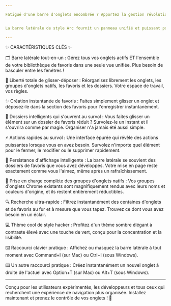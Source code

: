 ```yaml
---

Fatigué d'une barre d'onglets encombrée ? Apportez la gestion révolutionnaire des onglets verticaux du navigateur Arc directement dans votre Google Chrome ! 🚀


La barre latérale de style Arc fournit un panneau unifié et puissant pour gérer tous vos onglets et favoris dans une seule interface épurée. Augmentez votre productivité et organisez votre vie numérique avec facilité.

---
```


✨ CARACTÉRISTIQUES CLÉS ✨


🗂️ Barre latérale tout-en-un : Gérez tous vos onglets actifs ET l'ensemble de votre bibliothèque de favoris dans une seule vue unifiée. Plus besoin de basculer entre les fenêtres !

🤏 Liberté totale de glisser-déposer : Réorganisez librement les onglets, les groupes d'onglets natifs, les favoris et les dossiers. Votre espace de travail, vos règles.

✨ Création instantanée de favoris : Faites simplement glisser un onglet et déposez-le dans la section des favoris pour l'enregistrer instantanément.

📂 Dossiers intelligents qui s'ouvrent au survol : Vous faites glisser un élément sur un dossier de favoris réduit ? Survolez-le un instant et il s'ouvrira comme par magie. Organiser n'a jamais été aussi simple.

⚡ Actions rapides au survol : Une interface épurée qui révèle des actions puissantes lorsque vous en avez besoin. Survolez n'importe quel élément pour le fermer, le modifier ou le supprimer rapidement.

🧠 Persistance d'affichage intelligente : La barre latérale se souvient des dossiers de favoris que vous avez développés. Votre mise en page reste exactement comme vous l'aimez, même après un rafraîchissement.

🎨 Prise en charge complète des groupes d'onglets natifs : Vos groupes d'onglets Chrome existants sont magnifiquement rendus avec leurs noms et couleurs d'origine, et ils restent entièrement réductibles.

🔍 Recherche ultra-rapide : Filtrez instantanément des centaines d'onglets et de favoris au fur et à mesure que vous tapez. Trouvez ce dont vous avez besoin en un éclair.

💻 Thème cool de style hacker : Profitez d'un thème sombre élégant à contraste élevé avec une touche de vert, conçu pour la concentration et la lisibilité.

⌨️ Raccourci clavier pratique : Affichez ou masquez la barre latérale à tout moment avec Command+I (sur Mac) ou Ctrl+I (sous Windows).

⌨️ Un autre raccourci pratique : Créez instantanément un nouvel onglet à droite de l'actuel avec Option+T (sur Mac) ou Alt+T (sous Windows).


---


Conçu pour les utilisateurs expérimentés, les développeurs et tous ceux qui recherchent une expérience de navigation plus organisée. Installez maintenant et prenez le contrôle de vos onglets ! 🌟